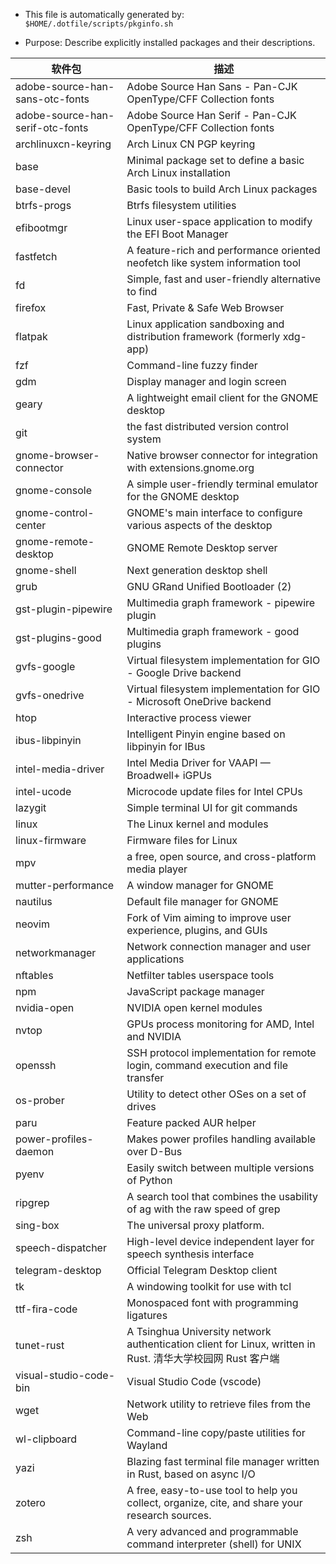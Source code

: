 * This file is automatically generated by: `$HOME/.dotfile/scripts/pkginfo.sh`

* Purpose: Describe explicitly installed packages and their descriptions.

| 软件包 | 描述 |
| ------- | ---- |
| adobe-source-han-sans-otc-fonts | Adobe Source Han Sans - Pan-CJK OpenType/CFF Collection fonts |
| adobe-source-han-serif-otc-fonts | Adobe Source Han Serif - Pan-CJK OpenType/CFF Collection fonts |
| archlinuxcn-keyring | Arch Linux CN PGP keyring |
| base | Minimal package set to define a basic Arch Linux installation |
| base-devel | Basic tools to build Arch Linux packages |
| btrfs-progs | Btrfs filesystem utilities |
| efibootmgr | Linux user-space application to modify the EFI Boot Manager |
| fastfetch | A feature-rich and performance oriented neofetch like system information tool |
| fd | Simple, fast and user-friendly alternative to find |
| firefox | Fast, Private & Safe Web Browser |
| flatpak | Linux application sandboxing and distribution framework (formerly xdg-app) |
| fzf | Command-line fuzzy finder |
| gdm | Display manager and login screen |
| geary | A lightweight email client for the GNOME desktop |
| git | the fast distributed version control system |
| gnome-browser-connector | Native browser connector for integration with extensions.gnome.org |
| gnome-console | A simple user-friendly terminal emulator for the GNOME desktop |
| gnome-control-center | GNOME's main interface to configure various aspects of the desktop |
| gnome-remote-desktop | GNOME Remote Desktop server |
| gnome-shell | Next generation desktop shell |
| grub | GNU GRand Unified Bootloader (2) |
| gst-plugin-pipewire | Multimedia graph framework - pipewire plugin |
| gst-plugins-good | Multimedia graph framework - good plugins |
| gvfs-google | Virtual filesystem implementation for GIO - Google Drive backend |
| gvfs-onedrive | Virtual filesystem implementation for GIO - Microsoft OneDrive backend |
| htop | Interactive process viewer |
| ibus-libpinyin | Intelligent Pinyin engine based on libpinyin for IBus |
| intel-media-driver | Intel Media Driver for VAAPI — Broadwell+ iGPUs |
| intel-ucode | Microcode update files for Intel CPUs |
| lazygit | Simple terminal UI for git commands |
| linux | The Linux kernel and modules |
| linux-firmware | Firmware files for Linux |
| mpv | a free, open source, and cross-platform media player |
| mutter-performance | A window manager for GNOME | Attempts to improve performances with non-upstreamed merge-requests and frequent stable branch resync |
| nautilus | Default file manager for GNOME |
| neovim | Fork of Vim aiming to improve user experience, plugins, and GUIs |
| networkmanager | Network connection manager and user applications |
| nftables | Netfilter tables userspace tools |
| npm | JavaScript package manager |
| nvidia-open | NVIDIA open kernel modules |
| nvtop | GPUs process monitoring for AMD, Intel and NVIDIA |
| openssh | SSH protocol implementation for remote login, command execution and file transfer |
| os-prober | Utility to detect other OSes on a set of drives |
| paru | Feature packed AUR helper |
| power-profiles-daemon | Makes power profiles handling available over D-Bus |
| pyenv | Easily switch between multiple versions of Python |
| ripgrep | A search tool that combines the usability of ag with the raw speed of grep |
| sing-box | The universal proxy platform. |
| speech-dispatcher | High-level device independent layer for speech synthesis interface |
| telegram-desktop | Official Telegram Desktop client |
| tk | A windowing toolkit for use with tcl |
| ttf-fira-code | Monospaced font with programming ligatures |
| tunet-rust | A Tsinghua University network authentication client for Linux, written in Rust. 清华大学校园网 Rust 客户端 |
| visual-studio-code-bin | Visual Studio Code (vscode) |
| wget | Network utility to retrieve files from the Web |
| wl-clipboard | Command-line copy/paste utilities for Wayland |
| yazi | Blazing fast terminal file manager written in Rust, based on async I/O |
| zotero | A free, easy-to-use tool to help you collect, organize, cite, and share your research sources. |
| zsh | A very advanced and programmable command interpreter (shell) for UNIX |
